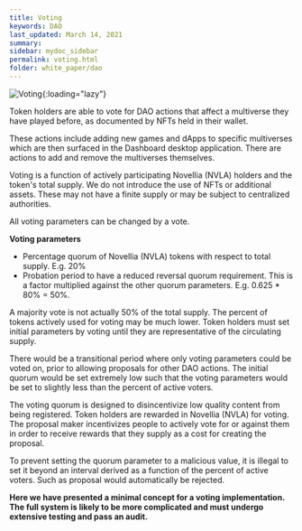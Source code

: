 ```yaml
---
title: Voting
keywords: DAO
last_updated: March 14, 2021
summary: 
sidebar: mydoc_sidebar
permalink: voting.html
folder: white_paper/dao
---
```


![Voting](/assets/infogrpahics/Novellia_Voting_Infographics.jpg"){:loading="lazy"}


Token holders are able to vote for DAO actions that affect a multiverse they have played before, as documented by NFTs held in their wallet.

These actions include adding new games and dApps to specific multiverses which are then surfaced in the Dashboard desktop application. There are actions to add and remove the multiverses themselves.

Voting is a function of actively participating Novellia (NVLA) holders and the token's total supply. We do not introduce the use of NFTs or additional assets. These may not have a finite supply or may be subject to centralized authorities.

All voting parameters can be changed by a vote.

**Voting parameters**
- Percentage quorum of Novellia (NVLA) tokens with respect to total supply. E.g. 20%
- Probation period to have a reduced reversal quorum requirement. This is a factor multiplied against the other quorum parameters. E.g. 0.625 \* 80% = 50%.

A majority vote is not actually 50% of the total supply. The percent of tokens actively used for voting may be much lower. Token holders must set initial parameters by voting until they are
representative of the circulating supply.

There would be a transitional period where only voting parameters could be voted on, prior to allowing proposals for other DAO actions. The initial quorum would be set extremely low such that the voting parameters would be set to slightly less than the percent of active voters.

The voting quorum is designed to disincentivize low quality content from being registered. Token holders are rewarded in Novellia (NVLA) for voting. The proposal maker incentivizes people to actively vote for or against them in order to receive rewards that they supply as a cost for creating the proposal.

To prevent setting the quorum parameter to a malicious value, it is illegal to set it beyond an interval derived as a function of the percent of active voters. Such as proposal would automatically be rejected.

**Here we have presented a minimal concept for a voting implementation. The full system is likely to be more complicated and must undergo extensive testing and pass an audit.**

